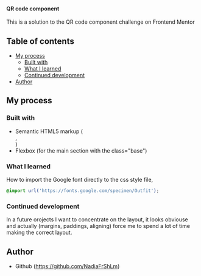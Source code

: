 #### QR code component

This is a solution to the QR code component challenge on Frontend Mentor

## Table of contents

- [My process](#my-process)
  - [Built with](#built-with)
  - [What I learned](#what-i-learned)
  - [Continued development](#continued-development)
- [Author](#author)

## My process

### Built with

- Semantic HTML5 markup (<section>, <footer>)
- Flexbox (for the main section with the class="base")

### What I learned

How to import the Google font directly to the css style file,

```css
@import url('https://fonts.google.com/specimen/Outfit');
```

### Continued development

In a future orojects I want to concentrate on the layout, it looks obviouse and actually (margins, paddings, aligning) force me to spend a lot of time making the correct layout.

## Author

- Github (https://github.com/NadiaFrShLm)
